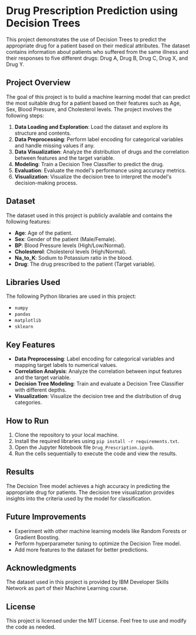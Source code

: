 # Drug Prescription Prediction using Decision Trees

This project demonstrates the use of Decision Trees to predict the appropriate drug for a patient based on their medical attributes. The dataset contains information about patients who suffered from the same illness and their responses to five different drugs: Drug A, Drug B, Drug C, Drug X, and Drug Y.

## Project Overview

The goal of this project is to build a machine learning model that can predict the most suitable drug for a patient based on their features such as Age, Sex, Blood Pressure, and Cholesterol levels. The project involves the following steps:

1. **Data Loading and Exploration**: Load the dataset and explore its structure and contents.
2. **Data Preprocessing**: Perform label encoding for categorical variables and handle missing values if any.
3. **Data Visualization**: Analyze the distribution of drugs and the correlation between features and the target variable.
4. **Modeling**: Train a Decision Tree Classifier to predict the drug.
5. **Evaluation**: Evaluate the model's performance using accuracy metrics.
6. **Visualization**: Visualize the decision tree to interpret the model's decision-making process.

## Dataset

The dataset used in this project is publicly available and contains the following features:
- **Age**: Age of the patient.
- **Sex**: Gender of the patient (Male/Female).
- **BP**: Blood Pressure levels (High/Low/Normal).
- **Cholesterol**: Cholesterol levels (High/Normal).
- **Na_to_K**: Sodium to Potassium ratio in the blood.
- **Drug**: The drug prescribed to the patient (Target variable).

## Libraries Used

The following Python libraries are used in this project:
- `numpy`
- `pandas`
- `matplotlib`
- `sklearn`

## Key Features

- **Data Preprocessing**: Label encoding for categorical variables and mapping target labels to numerical values.
- **Correlation Analysis**: Analyze the correlation between input features and the target variable.
- **Decision Tree Modeling**: Train and evaluate a Decision Tree Classifier with different depths.
- **Visualization**: Visualize the decision tree and the distribution of drug categories.

## How to Run

1. Clone the repository to your local machine.
2. Install the required libraries using `pip install -r requirements.txt`.
3. Open the Jupyter Notebook file `Drug_Prescription.ipynb`.
4. Run the cells sequentially to execute the code and view the results.

## Results

The Decision Tree model achieves a high accuracy in predicting the appropriate drug for patients. The decision tree visualization provides insights into the criteria used by the model for classification.

## Future Improvements

- Experiment with other machine learning models like Random Forests or Gradient Boosting.
- Perform hyperparameter tuning to optimize the Decision Tree model.
- Add more features to the dataset for better predictions.

## Acknowledgments

The dataset used in this project is provided by IBM Developer Skills Network as part of their Machine Learning course.

## License

This project is licensed under the MIT License. Feel free to use and modify the code as needed.
